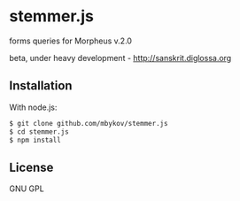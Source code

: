 # stemmer.js

forms queries for Morpheus v.2.0

beta, under heavy development - http://sanskrit.diglossa.org

## Installation

With node.js:

````bash
$ git clone github.com/mbykov/stemmer.js
$ cd stemmer.js
$ npm install
````

## License

  GNU GPL
